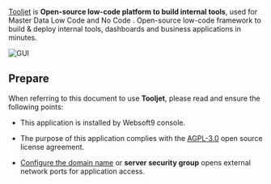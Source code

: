 [Tooljet](https://www.tooljet.com/) is **Open-source low-code platform to build internal tools**, used for Master Data Low Code and No Code . Open-source low-code framework to build & deploy internal tools, dashboards and business applications in minutes.


![GUI](https://libs.websoft9.com/Websoft9/DocsPicture/zh/tooljet/tooljet-gui-websoft9.png)


## Prepare

When referring to this document to use **Tooljet**, please read and ensure the following points:

- This application is installed by Websoft9 console.

- The purpose of this application complies with the [AGPL-3.0](https://opensource.org/licenses/AGPL-3.0) open source license agreement.

- [Configure the domain name](./domain-set) or **server security group** opens external network ports for application access.